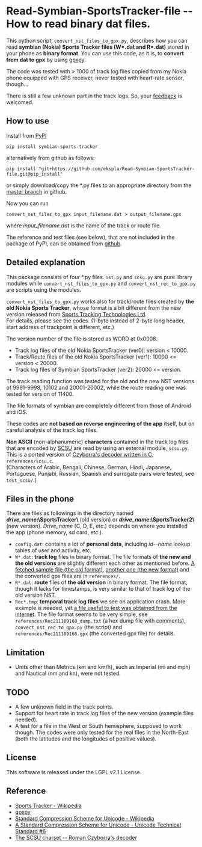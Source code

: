 # Read-Symbian-SportsTracker-file -- How to read binary dat files.
 This python script, `convert_nst_files_to_gpx.py`, describes how you can read **symbian (Nokia) Sports Tracker files (W\*.dat and R\*.dat)** 
 stored in your phone as **binary format**.  You can use this code, as it is, to **convert from dat to gpx** by using 
[gpxpy](https://pypi.org/project/gpxpy/).

 The code was tested with > 1000 of track log files copied from my Nokia phone equipped with GPS receiver, never tested with heart-rate 
 sensor, though...

 There is still a few unknown part in the track logs.  So, your [feedback](https://github.com/ekspla/Read-Symbian-SportsTracker-file/issues) 
is welcomed.

## How to use
Install from [PyPI](https://pypi.org/project/symbian-sports-tracker/)
```Shell
pip install symbian-sports-tracker
```

alternatively from github as follows:
```Shell
pip install "git+https://github.com/ekspla/Read-Symbian-SportsTracker-file.git@pip_install"
```

or simply download/copy the \*.py files to an appropriate directory from the 
[master branch](https://github.com/ekspla/Read-Symbian-SportsTracker-file) in github. 

Now you can run
```Shell
convert_nst_files_to_gpx input_filename.dat > output_filename.gpx
```
where *input_filename.dat* is the name of the track or route file.

The reference and test files (see below), that are not included in the package of PyPI, can be obtained from 
[github](https://github.com/ekspla/Read-Symbian-SportsTracker-file).

## Detailed explanation
This package consists of four \*.py files.  `nst.py` and `scsu.py` are pure library modules while `convert_nst_files_to_gpx.py` and 
`convert_nst_rec_to_gpx.py` are scripts using the modules.

`convert_nst_files_to_gpx.py` works also for track/route files created by **the old Nokia Sports Tracker**, whose format is 
a bit different from the new version released from [Sports Tracking Technologies Ltd](http://www.sports-tracker.com/).  
For details, please see the codes.  (1-byte instead of 2-byte long header, start address of trackpoint is different, etc.)

The version number of the file is stored as WORD at 0x0008.
- Track log files of the old Nokia SportsTracker (ver0):                version < 10000.
- Track/Route files of the old Nokia SportsTracker (ver1):     10000 <= version < 20000.
- Track log files of Symbian SportsTracker (ver2):             20000 <= version.

The track reading function was tested for the old and the new NST versions of 9991-9998, 10102 and 20001-20002, while 
the route reading one was tested for version of 11400.

 The file formats of symbian are completely different from those of Android and iOS.

 These codes are **not based on reverse engineering of the app** itself, but on careful analysis of the track log files.
 
 **Non ASCII** (non-alphanumeric) **characters** contained in the track log files that are encoded by 
 [SCSU](https://www.unicode.org/reports/tr6/tr6-4.html) are read by using an external module, `scsu.py`.  
 This is a ported version of [Czyborra's decoder written in C](http://czyborra.com/scsu/), `references/scsu.c`.  
 (Characters of Arabic, Bengali, Chinese, German, Hindi, Japanese, Portuguese, Punjabi, Russian, Spanish and surrogate pairs 
 were tested, see `test_scsu/`.)

## Files in the phone
There are files as followings in the directory named **_drive_name_:\SportsTracker\\** (old version) or **_drive_name_:\SportsTracker2\\** 
(new version).  _Drive_name_ (C, D, E, etc.) depends on where you installed the app (phone memory, sd card, etc.).

- `config.dat`: contains a lot of **personal data**, including _id--name_ lookup tables of user and activity, etc. 
- `W*.dat`: **track log** files in binary format.  The file formats of **the new and the old versions** are slightly different each other as
mentioned before.  [A fetched sample file (the old format)](https://www.elektroda.pl/rtvforum/topic1416097.html), 
[another one (the new format)](https://sourceforge.net/p/gpsbabel/mailman/message/26219411/) and the converted gpx files are in `references/`.
- `R*.dat`: **route** files of **the old version** in binary format.  The file format, though it lacks for timestamps, is very similar to that of 
track log of the old version NST.
- `Rec*.tmp`: **temporal track log files** we see on application crash.  More example is needed, yet [a file useful to test was obtained from 
the internet](https://forum.allnokia.ru/viewtopic.php?t=65299&start=210).  The file format seems to be very simple, see 
`references/Rec211109168_dump.txt` (a hex dump file with comments), `convert_nst_rec_to_gpx.py` (the script)  and 
`references/Rec211109168.gpx` (the converted gpx file) for details. 

## Limitation
- Units other than Metrics (km and km/h), such as Imperial (mi and mph) and Nautical (nm and kn), were not tested.

## TODO
- A few unknown field in the track points.
- Support for heart rate in track log files of the new version (example files needed).
- A test for a file in the West or South hemisphere, supposed to work though.  The codes were only tested for the real files in the North-East 
(both the latitudes and the longitudes of positive values).

## License
This software is released under the LGPL v2.1 License.

## Reference
- [Sports Tracker - Wikipedia](https://en.wikipedia.org/wiki/Sports_Tracker)
- [gpxpy](https://github.com/tkrajina/gpxpy)
- [Standard Compression Scheme for Unicode - Wikipedia](https://en.wikipedia.org/wiki/Standard_Compression_Scheme_for_Unicode)
- [A Standard Compression Scheme for Unicode - Unicode Technical Standard #6](https://www.unicode.org/reports/tr6/tr6-4.html)
- [The SCSU charset -- Roman Czyborra's decoder](http://czyborra.com/scsu/)
